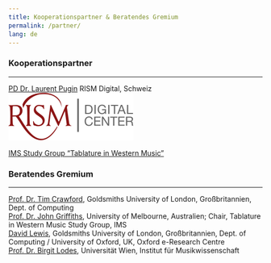 ```yaml
---
title: Kooperationspartner & Beratendes Gremium  
permalink: /partner/
lang: de
---
```


### Kooperationspartner
---
[PD Dr. Laurent Pugin](https://rism.digital/organization/contact.html) RISM Digital, Schweiz  
![](/assets/img/logo.png)

[IMS Study Group “Tablature in Western Music”](https://www.musicology.org/networks/sg/tablature)  


### Beratendes Gremium
---
[Prof. Dr. Tim Crawford](https://www.gold.ac.uk/computing/people/t-crawford/), Goldsmiths University of London, Großbritannien, Dept. of Computing  
[Prof. Dr. John Griffiths](https://www.lavihuela.com/), University of Melbourne, Australien; Chair, Tablature in Western Music Study Group, IMS  
[David Lewis](https://eng.ox.ac.uk/people/david-lewis/), Goldsmiths University of London, Großbritannien, Dept. of Computing / University of Oxford, UK, Oxford e-Research Centre   
[Prof. Dr. Birgit Lodes](https://musikwissenschaft.univie.ac.at/ueber-uns/team/lodes/), Universität Wien, Institut für Musikwissenschaft 
